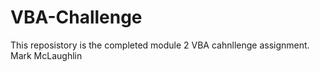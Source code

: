 # VBA-Challenge

This reposistory is the completed module 2 VBA cahnllenge assignment. Mark McLaughlin
